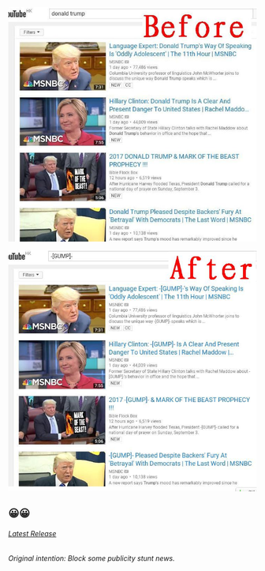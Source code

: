 
![before](README/en_before.jpg)

![after](README/en_after.jpg)

😀😀
---


###### [Latest Release](https://github.com/ohsorry/BlockText/releases)

###### Original intention: Block some publicity stunt news.
